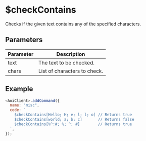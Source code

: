 # $checkContains

Checks if the given text contains any of the specified characters.

## Parameters

| Parameter | Description                  |
| --------- | ---------------------------- |
| text      | The text to be checked.      |
| chars     | List of characters to check. |

## Example

```js
<AoiClient>.addCommand({
  name: "misc",
  code: `
    $checkContains[Hello; H; e; l; l; o] // Returns true
    $checkContains[world; a; b; c]       // Returns false
    $checkContains[%^:#; %; ^; #]        // Returns true
  `,
});
```
